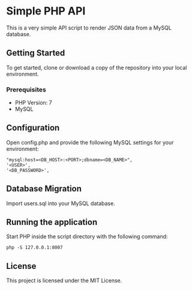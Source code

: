 # Simple PHP API

This is a very simple API script to render JSON data from a MySQL database.

## Getting Started
To get started, clone or download a copy of the repository into your local environment.

### Prerequisites
* PHP Version: 7
* MySQL

## Configuration
Open config.php and provide the following MySQL settings for your environment:
```
"mysql:host=<DB_HOST>:<PORT>;dbname=<DB_NAME>",
'<USER>',
'<DB_PASSWORD>',
```

## Database Migration
Import users.sql into your MySQL database.

## Running the application
Start PHP inside the script directory with the following command:
```
php -S 127.0.0.1:8007
```

## License
This project is licensed under the MIT License.